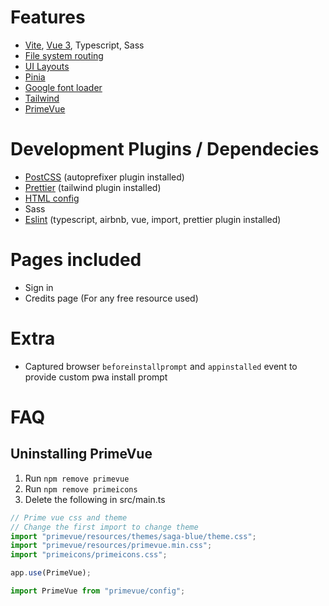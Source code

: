 # Features

- [Vite](https://vitejs.dev/guide/), [Vue 3](https://vuejs.org/guide/introduction.html), Typescript, Sass
- [File system routing](https://github.com/hannoeru/vite-plugin-pages)
- [UI Layouts](https://github.com/JohnCampionJr/vite-plugin-vue-layouts)
- [Pinia](https://pinia.vuejs.org/introduction.html)
- [Google font loader](https://github.com/feat-agency/vite-plugin-webfont-dl)
- [Tailwind](https://tailwindcss.com/docs/installation)
- [PrimeVue](https://www.primefaces.org/primevue/#/)

# Development Plugins / Dependecies
- [PostCSS](https://postcss.org/) (autoprefixer plugin installed)
- [Prettier](https://prettier.io/) (tailwind plugin installed)
- [HTML config](https://github.com/ahwgs/vite-plugin-html-config)
- Sass
- [Eslint](https://eslint.org/) (typescript, airbnb, vue, import, prettier plugin installed)

# Pages included
- Sign in
- Credits page (For any free resource used)

# Extra
- Captured browser `beforeinstallprompt` and `appinstalled` event to provide custom pwa install prompt
# FAQ

## Uninstalling PrimeVue

1. Run `npm remove primevue`
2. Run `npm remove primeicons`
3. Delete the following in src/main.ts

```javascript
// Prime vue css and theme
// Change the first import to change theme
import "primevue/resources/themes/saga-blue/theme.css";
import "primevue/resources/primevue.min.css";
import "primeicons/primeicons.css";
```
```javascript
app.use(PrimeVue);
```

```javascript
import PrimeVue from "primevue/config";
```